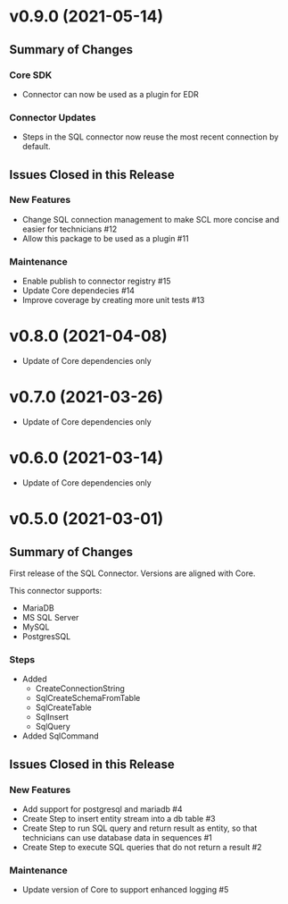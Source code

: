 # v0.9.0 (2021-05-14)

## Summary of Changes

### Core SDK

- Connector can now be used as a plugin for EDR

### Connector Updates

- Steps in the SQL connector now reuse the most recent connection by default.

## Issues Closed in this Release

### New Features

- Change SQL connection management to make SCL more concise and easier for technicians #12
- Allow this package to be used as a plugin #11

### Maintenance

- Enable publish to connector registry #15
- Update Core dependecies #14
- Improve coverage by creating more unit tests #13

# v0.8.0 (2021-04-08)

- Update of Core dependencies only

# v0.7.0 (2021-03-26)

- Update of Core dependencies only

# v0.6.0 (2021-03-14)

- Update of Core dependencies only

# v0.5.0 (2021-03-01)

## Summary of Changes

First release of the SQL Connector. Versions are aligned with Core.

This connector supports:

- MariaDB
- MS SQL Server
- MySQL
- PostgresSQL

### Steps

- Added
  - CreateConnectionString
  - SqlCreateSchemaFromTable
  - SqlCreateTable
  - SqlInsert
  - SqlQuery
- Added SqlCommand

## Issues Closed in this Release

### New Features

- Add support for postgresql and mariadb #4
- Create Step to insert entity stream into a db table #3
- Create Step to run SQL query and return result as entity, so that technicians can use database data in sequences #1
- Create Step to execute SQL queries that do not return a result #2

### Maintenance

- Update version of Core to support enhanced logging #5
